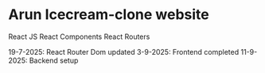 # Arun Icecream-clone website

React JS
React Components
React Routers

19-7-2025: React Router Dom updated
3-9-2025: Frontend completed
11-9-2025: Backend setup
